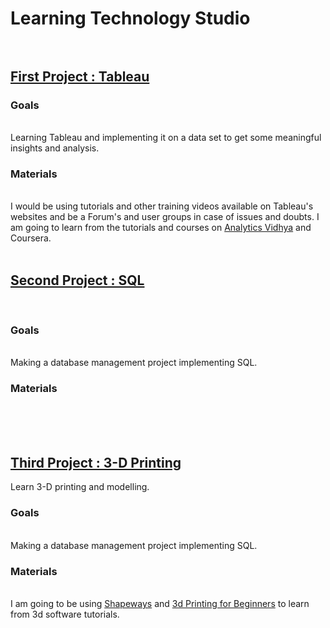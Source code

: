 # Learning Technology Studio<br /><br />
<h2><u>First Project : Tableau<br /></u></h2>
<h3>Goals</h3><br />Learning Tableau and implementing it on a data set to get some meaningful insights and analysis.<br />
<h3>Materials</h3><br />I would be using tutorials and other training videos available on Tableau's websites and be a Forum's and user groups in case of issues and doubts. I am going to learn from the tutorials and courses on <a href="https://www.analyticsvidhya.com/learning-paths-data-science-business-analytics-business-intelligence-big-data/tableau-learning-path/">Analytics Vidhya</a> and Coursera.<br /><br />
<h2><u>Second Project : SQL<br /></u></h2> <br /><h3>Goals</h3><br />Making a database management project implementing SQL.<h3>Materials</h3><br /><br /><br />
<h2><u>Third Project : 3-D Printing<br /></u></h2> Learn 3-D printing and modelling. <br /><h3>Goals</h3><br />Making a database management project implementing SQL.
<h3>Materials</h3><br />I am going to be using <a href="https://www.shapeways.com/tutorials">Shapeways</a> and <a href="hhttp://3dprintingforbeginners.com">3d Printing for Beginners</a> to learn from 3d software tutorials.<br /><br />
